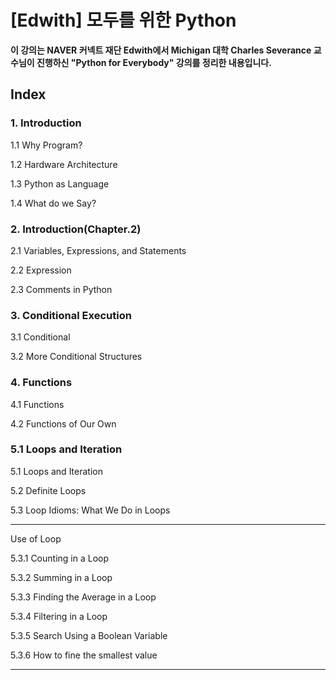 
# [Edwith] 모두를 위한 Python

**이 강의는 NAVER 커넥트 재단 Edwith에서 Michigan 대학 Charles Severance 교수님이 진행하신 "Python for Everybody" 강의를 정리한 내용입니다.**

## Index

### **1. Introduction**

1.1 Why Program?

1.2 Hardware Architecture

1.3 Python as Language

1.4 What do we Say?


### **2. Introduction(Chapter.2)**

2.1 Variables, Expressions, and Statements 

2.2 Expression

2.3 Comments in Python


### **3. Conditional Execution**

3.1 Conditional

3.2 More Conditional Structures


### **4. Functions**

4.1 Functions

4.2 Functions of Our Own

### **5.1 Loops and Iteration**

5.1 Loops and Iteration

5.2 Definite Loops

5.3 Loop Idioms: What We Do in Loops
***
Use of Loop

5.3.1 Counting in a Loop

5.3.2 Summing in a Loop

5.3.3 Finding the Average in a Loop

5.3.4 Filtering in a Loop

5.3.5 Search Using a Boolean Variable

5.3.6 How to fine the smallest value
***